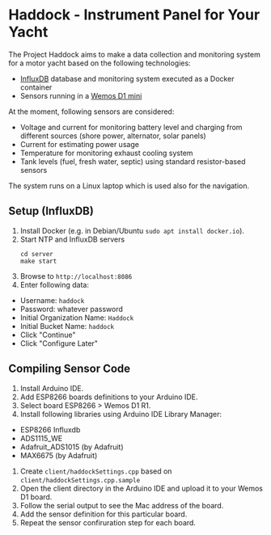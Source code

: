 # Haddock - Instrument Panel for Your Yacht

The Project Haddock aims to make a data collection and monitoring system for a motor yacht based on the following technologies:
 * [InfluxDB](https://www.influxdata.com/) database and monitoring system executed as a Docker container
 * Sensors running in a [Wemos D1 mini](https://www.wemos.cc/en/latest/d1/d1_mini.html)

At the moment, following sensors are considered:
 * Voltage and current for monitoring battery level and charging from different sources (shore power, alternator, solar panels)
 * Current for estimating power usage
 * Temperature for monitoring exhaust cooling system
 * Tank levels (fuel, fresh water, septic) using standard resistor-based sensors

The system runs on a Linux laptop which is used also for the navigation.

## Setup (InfluxDB)

 1. Install Docker (e.g. in Debian/Ubuntu `sudo apt install docker.io`).
 1. Start NTP and InfluxDB servers
    ```
    cd server
    make start
    ```
 1. Browse to `http://localhost:8086`
 1. Enter following data:
   * Username: `haddock`
   * Password: whatever password
   * Initial Organization Name: `Haddock`
   * Initial Bucket Name: `haddock`
   * Click "Continue"
   * Click "Configure Later"

## Compiling Sensor Code

 1. Install Arduino IDE.
 1. Add ESP8266 boards definitions to your Arduino IDE.
 1. Select board ESP8266 > Wemos D1 R1.
 1. Install following libraries using Arduino IDE Library Manager:
   * ESP8266 Influxdb
   * ADS1115_WE
   * Adafruit_ADS1015 (by Adafruit)
   * MAX6675 (by Adafruit)
 1. Create `client/haddockSettings.cpp` based on `client/haddockSettings.cpp.sample`
 1. Open the client directory in the Arduino IDE and upload it to your Wemos D1 board.
 1. Follow the serial output to see the Mac address of the board.
 1. Add the sensor definition for this particular board.
 1. Repeat the sensor confiruration step for each board.
